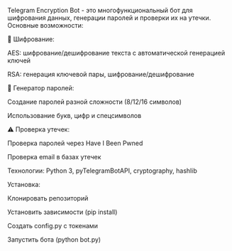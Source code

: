 Telegram Encryption Bot - это многофункциональный бот для шифрования данных, генерации паролей и проверки их на утечки. Основные возможности:

🔐 Шифрование:

AES: шифрование/дешифрование текста с автоматической генерацией ключей

RSA: генерация ключевой пары, шифрование/дешифрование

🔢 Генератор паролей:

Создание паролей разной сложности (8/12/16 символов)

Использование букв, цифр и спецсимволов

⚠ Проверка утечек:

Проверка паролей через Have I Been Pwned

Проверка email в базах утечек

Технологии: Python 3, pyTelegramBotAPI, cryptography, hashlib

Установка:

Клонировать репозиторий

Установить зависимости (pip install)

Создать config.py с токенами

Запустить бота (python bot.py)
